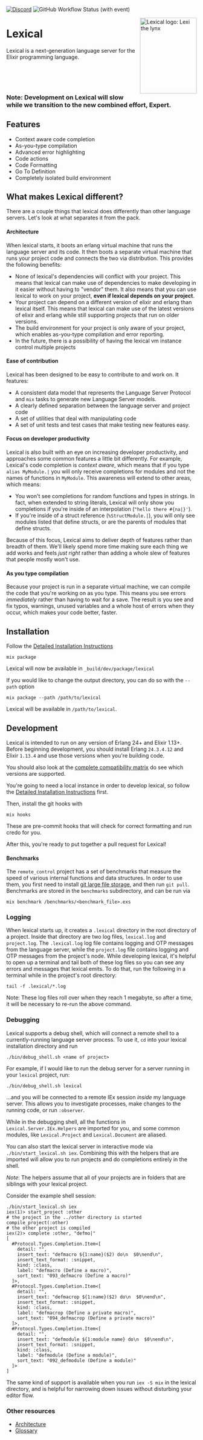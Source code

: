 [![Discord](https://img.shields.io/badge/Discord-5865F3?style=flat&logo=discord&logoColor=white&link=https://discord.gg/FvdkuVyted)](https://discord.gg/FvdkuVyted)
![GitHub Workflow Status (with event)](https://img.shields.io/github/actions/workflow/status/lexical-lsp/lexical/elixir.yml)

<img alt="Lexical logo: Lexi the lynx" src="assets/lexi-logo.svg" width="150" height="200" align="right"/>

# Lexical

Lexical is a next-generation language server for the Elixir programming language.

<br><br><br>

### Note: Development on Lexical will slow while we transition to the new combined effort, Expert.

## Features

  * Context aware code completion
  * As-you-type compilation
  * Advanced error highlighting
  * Code actions
  * Code Formatting
  * Go To Definition
  * Completely isolated build environment

## What makes Lexical different?
There are a couple things that lexical does differently than other language servers. Let's look at what separates it from
the pack.

#### Architecture

When lexical starts, it boots an erlang virtual machine that runs the language server and its code. It then boots a
separate virtual machine that runs your project code and connects the two via distribution. This provides the following benefits:

  * None of lexical's dependencies will conflict with your project. This means that lexical can make use of dependencies to make developing in it easier without having to "vendor" them. It also means that you can use lexical to work on your project, **even if lexical depends on your project**.
  * Your project can depend on a different version of elixir and erlang than lexical itself. This means that lexical can make use of the latest versions of elixir and erlang while still supporting projects that run on older versions.
  * The build environment for your project is only aware of your project, which enables as-you-type compilation and error reporting.
  * In the future, there is a possibility of having the lexical vm instance control multiple projects

#### Ease of contribution

Lexical has been designed to be easy to contribute to and work on. It features:

  * A consistent data model that represents the Language Server Protocol and `mix` tasks to generate new Language Server models.
  * A clearly defined separation between the language server and project code
  * A set of utilities that deal with manipulating code
  * A set of unit tests and test cases that make testing new features easy.

#### Focus on developer productivity

Lexical is also built with an eye on increasing developer productivity, and approaches some common features a little bit
differently. For example, Lexical's code completion is _context aware_, which means that if you type `alias MyModule.|`
you will only receive completions for modules and not the names of functions in `MyModule`. This awareness will extend
to other areas, which means:

  * You won't see completions for random functions and types in strings. In fact, when extended to string literals, Lexical will only show you completions if you're inside of an interpolation (`"hello there #{na|}'`).
  * If you're inside of a struct reference (`%StructModule.|`), you will only see modules listed that define structs, or are the parents of modules that define structs.

Because of this focus, Lexical aims to deliver depth of features rather than breadth of them. We'll likely spend
more time making sure each thing we add works and feels _just right_ rather than adding a whole slew of features
that people mostly won't use.

#### As you type compilation
Because your project is run in a separate virtual machine, we can compile the code that you're working on as you
type. This means you see errors _immediately_ rather than having to wait for a save. The result is you see and
fix typos, warnings, unused variables and a whole host of errors when they occur, which makes your code better,
faster.

## Installation

Follow the [Detailed Installation Instructions](pages/installation.md)

```
mix package
```

Lexical will now be available in `_build/dev/package/lexical`

If you would like to change the output directory, you can do so with the `--path` option

```
mix package --path /path/to/lexical
```

Lexical will be available in `/path/to/lexical`.

## Development

Lexical is intended to run on any version of Erlang 24+ and Elixir
1.13+. Before beginning development, you should install Erlang
`24.3.4.12` and Elixir `1.13.4` and use those versions when you're
building code.

You should also look at the [complete compatibility
matrix](pages/installation.md#caveats) do see which versions are
supported.

You're going to need a local instance in order to develop lexical, so follow the [Detailed Installation Instructions](pages/installation.md) first.

Then, install the git hooks with

```
mix hooks
```

These are pre-commit hooks that will check for correct formatting and run credo for you.

After this, you're ready to put together a pull request for Lexical!

#### Benchmarks

The `remote_control` project has a set of benchmarks that measure the speed of various internal functions and data structures. In order to use them, you first need to install [git large file storage](https://docs.github.com/en/repositories/working-with-files/managing-large-files/installing-git-large-file-storage), and then run `git pull`. Benchmarks are stored in the `benchmarks` subdirectory, and can be run via

```
mix benchmark /benchmarks/<benchmark_file>.exs
```

### Logging

When lexical starts up, it creates a `.lexical` directory in the root
directory of a project. Inside that directory are two log files,
`lexical.log` and `project.log`. The `.lexical.log` log file contains
logging and OTP messages from the language server, while the
`project.log` file contains logging and OTP messages from the
project's node.  While developing lexical, it's helpful to open up a
terminal and tail both of these log files so you can see any errors
and messages that lexical emits. To do that, run the following in a
terminal while in the project's root directory:

```shell
tail -f .lexical/*.log
```

Note: These log files roll over when they reach 1 megabyte, so after a
time, it will be necessary to re-run the above command.

### Debugging

Lexical supports a debug shell, which will connect a remote shell to a
currently-running language server process. To use it, `cd` into your
lexical installation directory and run

```
./bin/debug_shell.sh <name of project>
```

For example, if I would like to run the debug server for a server
running in your `lexical` project, run:

```
./bin/debug_shell.sh lexical
```

...and you will be connected to a remote IEx session _inside_ my
language server. This allows you to investigate processes, make
changes to the running code, or run `:observer`.

While in the debugging shell, all the functions in
`Lexical.Server.IEx.Helpers` are imported for you, and some common
modules, like `Lexical.Project` and `Lexical.Document` are
aliased.

You can also start the lexical server in interactive mode via
`./bin/start_lexical.sh iex`. Combining this with the helpers that are
imported will allow you to run projects and do completions entirely in
the shell.

  *Note*: The helpers assume that all of your projects are in folders that are siblings with your lexical project.

Consider the example shell session:

```
./bin/start_lexical.sh iex
iex(1)> start_project :other
# the project in the ../other directory is started
compile_project(:other)
# the other project is compiled
iex(2)> complete :other, "defmo|"
[
  #Protocol.Types.Completion.Item<[
    detail: "",
    insert_text: "defmacro ${1:name}($2) do\n  $0\nend\n",
    insert_text_format: :snippet,
    kind: :class,
    label: "defmacro (Define a macro)",
    sort_text: "093_defmacro (Define a macro)"
  ]>,
  #Protocol.Types.Completion.Item<[
    detail: "",
    insert_text: "defmacrop ${1:name}($2) do\n  $0\nend\n",
    insert_text_format: :snippet,
    kind: :class,
    label: "defmacrop (Define a private macro)",
    sort_text: "094_defmacrop (Define a private macro)"
  ]>,
  #Protocol.Types.Completion.Item<[
    detail: "",
    insert_text: "defmodule ${1:module name} do\n  $0\nend\n",
    insert_text_format: :snippet,
    kind: :class,
    label: "defmodule (Define a module)",
    sort_text: "092_defmodule (Define a module)"
  ]>
]
```

The same kind of support is available when you run `iex -S mix` in the
lexical directory, and is helpful for narrowing down issues without
disturbing your editor flow.

### Other resources

* [Architecture](pages/architecture.md)
* [Glossary](pages/glossary.md)
